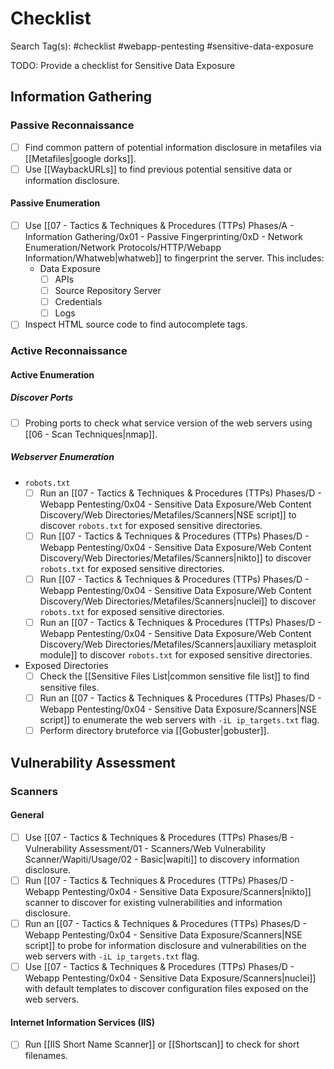 # Checklist

Search Tag(s): #checklist #webapp-pentesting #sensitive-data-exposure

TODO: Provide a checklist for Sensitive Data Exposure

## Information Gathering

### Passive Reconnaissance

- [ ] Find common pattern of potential information disclosure in metafiles via [[Metafiles|google dorks]].
- [ ] Use [[WaybackURLs]] to find previous potential sensitive data or information disclosure.

#### Passive Enumeration

- [ ] Use [[07 - Tactics & Techniques & Procedures (TTPs) Phases/A - Information Gathering/0x01 - Passive Fingerprinting/0xD - Network Enumeration/Network Protocols/HTTP/Webapp Information/Whatweb|whatweb]] to fingerprint the server. This includes:
	- Data Exposure
		- [ ] APIs
		- [ ] Source Repository Server
		- [ ] Credentials
		- [ ] Logs
- [ ] Inspect HTML source code to find autocomplete tags.

### Active Reconnaissance

#### Active Enumeration

##### Discover Ports

- [ ] Probing ports to check what service version of the web servers using [[06 - Scan Techniques|nmap]].

##### Webserver Enumeration

- `robots.txt`
	- [ ] Run an [[07 - Tactics & Techniques & Procedures (TTPs) Phases/D - Webapp Pentesting/0x04 - Sensitive Data Exposure/Web Content Discovery/Web Directories/Metafiles/Scanners|NSE script]] to discover `robots.txt` for exposed sensitive directories.
	- [ ] Run [[07 - Tactics & Techniques & Procedures (TTPs) Phases/D - Webapp Pentesting/0x04 - Sensitive Data Exposure/Web Content Discovery/Web Directories/Metafiles/Scanners|nikto]] to discover `robots.txt` for exposed sensitive directories.
	- [ ] Run [[07 - Tactics & Techniques & Procedures (TTPs) Phases/D - Webapp Pentesting/0x04 - Sensitive Data Exposure/Web Content Discovery/Web Directories/Metafiles/Scanners|nuclei]] to discover `robots.txt` for exposed sensitive directories.
	- [ ] Run an [[07 - Tactics & Techniques & Procedures (TTPs) Phases/D - Webapp Pentesting/0x04 - Sensitive Data Exposure/Web Content Discovery/Web Directories/Metafiles/Scanners|auxiliary metasploit module]] to discover `robots.txt` for exposed sensitive directories.
- Exposed Directories
	- [ ] Check the [[Sensitive Files List|common sensitive file list]] to find sensitive files.
	- [ ] Run an [[07 - Tactics & Techniques & Procedures (TTPs) Phases/D - Webapp Pentesting/0x04 - Sensitive Data Exposure/Scanners|NSE script]] to enumerate the web servers with `-iL ip_targets.txt` flag.
	- [ ] Perform directory bruteforce via [[Gobuster|gobuster]].

## Vulnerability Assessment

### Scanners

#### General

- [ ] Use [[07 - Tactics & Techniques & Procedures (TTPs) Phases/B - Vulnerability Assessment/01 - Scanners/Web Vulnerability Scanner/Wapiti/Usage/02 - Basic|wapiti]] to discovery information disclosure.
- [ ] Run [[07 - Tactics & Techniques & Procedures (TTPs) Phases/D - Webapp Pentesting/0x04 - Sensitive Data Exposure/Scanners|nikto]] scanner to discover for existing vulnerabilities and information disclosure.
- [ ] Run an [[07 - Tactics & Techniques & Procedures (TTPs) Phases/D - Webapp Pentesting/0x04 - Sensitive Data Exposure/Scanners|NSE script]] to probe for information disclosure and vulnerabilities on the web servers with `-iL ip_targets.txt` flag.
- [ ] Use [[07 - Tactics & Techniques & Procedures (TTPs) Phases/D - Webapp Pentesting/0x04 - Sensitive Data Exposure/Scanners|nuclei]] with default templates to discover configuration files exposed on the web servers.

#### Internet Information Services (IIS)

- [ ] Run [[IIS Short Name Scanner]] or [[Shortscan]] to check for short filenames.